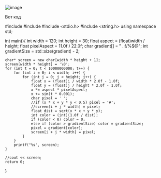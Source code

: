 
![image](https://user-images.githubusercontent.com/92678018/190923473-3b2cd752-bc8f-4f78-b942-bc4e1c273c56.png)


Вот код


#include <cmath>
#include <iostream>
#include <stdio.h>
#include <string.h>
using namespace std;


int main(){ 
	int width = 120;
	int height = 30;
	float aspect = (float)width / height;
	float pixelAspect = 11.0f / 22.0f;
	char gradient[] = " .:!/%$@";
	int gradientSize = std::size(gradient) - 2;

	char* screen = new char[width * height + 1];
	screen[width * height] = '\0';
	for (int t = 0; t < 10000000000; t++) {
		for (int i = 0; i < width; i++) {
			for (int j = 0; j < height; j++) {
				float x = (float)i / width * 2.0f - 1.0f;
				float y = (float)j / height * 2.0f - 1.0f;
				x *= aspect * pixelAspect;
				x += sin(t * 0.001);
				char pixel = ' ';
				//if (x * x + y * y < 0.5) pixel = '#';
				//screen[i + j * width] = pixel;
				float dist = sqrt(x * x + y * y);
				int color = (int)(1.0f / dist);
				if (color < 0) color = 0;
				else if (color > gradientSize) color = gradientSize;
				pixel = gradient[color];
				screen[i + j * width] = pixel;
			}
		}
		printf("%s", screen);
	}
	
	//cout << screen;
	return 0;
}
